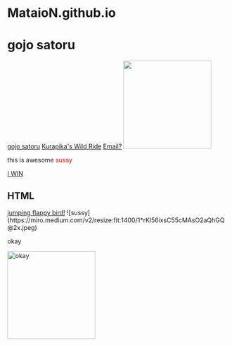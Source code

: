 # MataioN.github.io
<!DOCTYPE html>
<html lang="en">
  <head>
    <meta charset="UTF-8" />
    <meta name="viewport" content="width=device-width, initial-scale=1.0" />
    <meta name="keywords" content="HTML, CSS" />
    <meta name="description" content="This is awesome!" />
    <title>Document</title>
    <style>
      em {
        color: red;
        font-style: normal;
      }
      img {
        width: 200px;
        height: 200px;
        object-fit: contain;
      }
    </style>
  </head>
  <body>
    <h1>gojo satoru</h1>
    <a href="#sexc">gojo satoru</a>
    <a href="https://read-hxh.com" target="_blank">Kurapika's Wild Ride</a>
    <a href="mailto:mataiononaka@gmail.com">Email?</a>
    <img src="images/download.jpg" alt="" />
    <p>this is awesome <em>sussy</em></p>
    <a href="images/download.jpg" download="img">I WIN</a>
    <h2 id="sexc">HTML</h2>
    <a href="#">jumping flappy bird!</a>
    ![sussy](https://miro.medium.com/v2/resize:fit:1400/1*rKl56ixsC55cMAsO2aQhGQ@2x.jpeg)
    <p>okay</p>
  </body>
</html>

<div class="fade">
  <img src="images/download.jpg" alt="okay" width="300px" />
</div>
<style>
  img {
    animation: fadeIn 5s;
    -webkit-animation: fadeIn 5s;
    -moz-animation: fadeIn 5s;
    -o-animation: fadeIn 5s;
    -ms-animation: fadeIn 5s;
  }

  @keyframes fadeIn {
    0% {
      opacity: 0;
    }
    100% {
      opacity: 1;
    }
  }

  @-moz-keyframes fadeIn {
    0% {
      opacity: 0;
    }
    100% {
      opacity: 1;
    }
  }

  @-webkit-keyframes fadeIn {
    0% {
      opacity: 0;
    }
    100% {
      opacity: 1;
    }
  }

  @-o-keyframes fadeIn {
    0% {
      opacity: 0;
    }
    100% {
      opacity: 1;
    }
  }

  @-ms-keyframes fadeIn {
    0% {
      opacity: 0;
    }
    100% {
      opacity: 1;
    }
  }
</style>
